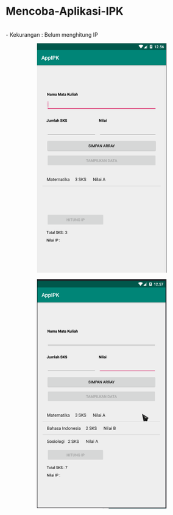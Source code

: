 # Mencoba-Aplikasi-IPK
</br>
- Kekurangan : Belum menghitung IP
</br>
<p align="center">
  <img width="340" height="600" src="https://github.com/dioob/Mencoba-Aplikasi-IPK/blob/master/Screenshot_12.png">
</p>
<p align="center">
  <img width="340" height="600" src="https://github.com/dioob/Mencoba-Aplikasi-IPK/blob/master/Screenshot_13.png">
</p>
